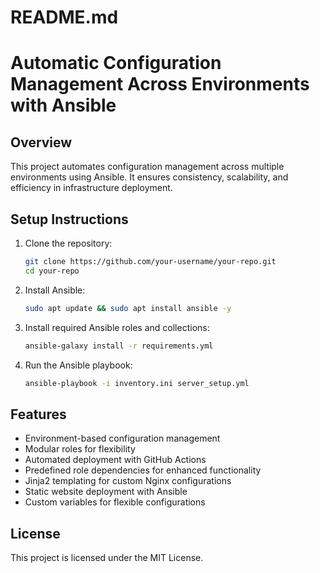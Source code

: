 # README.md
# Automatic Configuration Management Across Environments with Ansible

## Overview
This project automates configuration management across multiple environments using Ansible. It ensures consistency, scalability, and efficiency in infrastructure deployment.

## Setup Instructions
1. Clone the repository:
   ```bash
   git clone https://github.com/your-username/your-repo.git
   cd your-repo
   ```
2. Install Ansible:
   ```bash
   sudo apt update && sudo apt install ansible -y
   ```
3. Install required Ansible roles and collections:
   ```bash
   ansible-galaxy install -r requirements.yml
   ```
4. Run the Ansible playbook:
   ```bash
   ansible-playbook -i inventory.ini server_setup.yml
   ```

## Features
- Environment-based configuration management
- Modular roles for flexibility
- Automated deployment with GitHub Actions
- Predefined role dependencies for enhanced functionality
- Jinja2 templating for custom Nginx configurations
- Static website deployment with Ansible
- Custom variables for flexible configurations

## License
This project is licensed under the MIT License.
